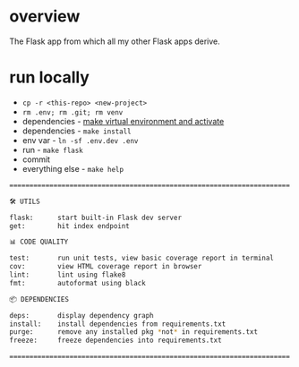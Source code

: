 # overview

The Flask app from which all my other Flask apps derive.

# run locally

* `cp -r <this-repo> <new-project>`
* `rm .env; rm .git; rm venv`
* dependencies - [make virtual environment and activate](https://github.com/zachvalenta/dotfiles/blob/master/.bash_profile#L80)
* dependencies - `make install`
* env var - `ln -sf .env.dev .env`
* run - `make flask`
* commit
* everything else - `make help`

```sh
======================================================================

🛠 UTILS

flask:      start built-in Flask dev server
get:        hit index endpoint

📊 CODE QUALITY

test:       run unit tests, view basic coverage report in terminal
cov:        view HTML coverage report in browser
lint:       lint using flake8
fmt:        autoformat using black

📦 DEPENDENCIES

deps:       display dependency graph
install:    install dependencies from requirements.txt
purge:      remove any installed pkg *not* in requirements.txt
freeze:     freeze dependencies into requirements.txt

======================================================================
```
